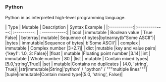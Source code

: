 ### Python

Python in as interpreted high-level programming language.


| Type         | Mutable        | Description  | Syntax Example |
|:------------:|:--------------:| :----------: | : ------------:|
| bool         | immutable     | Boolean value | True False|
| byterray| mutable| Sequence of bytes|bytearray(b"Some ASCII")|
|bytes    |      immutable|Sequence of bytes| b'Some ASCII'|
| complex      | immutable     | Complex number |3+2.7j|
| dict     |mutable |key and value pairs|{'key1': 1.0, 3: False}|
|float        | mutable   |Floating point number |3.14|
|int          | immutable | Whole number | 80 |
|list    | mutable   | Contain mixed types| [5.0,'string',True]|
|set   | mutable|Contains no duplicates |	{4.0, 'string', True}|
|str|immutable|String|'python' / "python" / """multiple lines"""|
|tuple|immutable|Contain mixed type|(5.0, 'string', False)|
